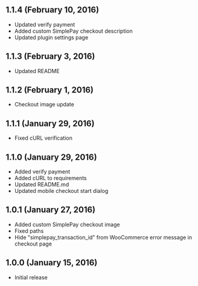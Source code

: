 ## 1.1.4 (February 10, 2016)

- Updated verify payment
- Added custom SimplePay checkout description
- Updated plugin settings page

## 1.1.3 (February 3, 2016)

- Updated README

## 1.1.2 (February 1, 2016)

- Checkout image update

## 1.1.1 (January 29, 2016)

- Fixed cURL verification

## 1.1.0 (January 29, 2016)

- Added verify payment
- Added cURL to requirements
- Updated README.md
- Updated mobile checkout start dialog

## 1.0.1 (January 27, 2016)

- Added custom SimplePay checkout image
- Fixed paths
- Hide "simplepay_transaction_id" from WooCommerce error message in checkout page

## 1.0.0 (January 15, 2016)

- Initial release
